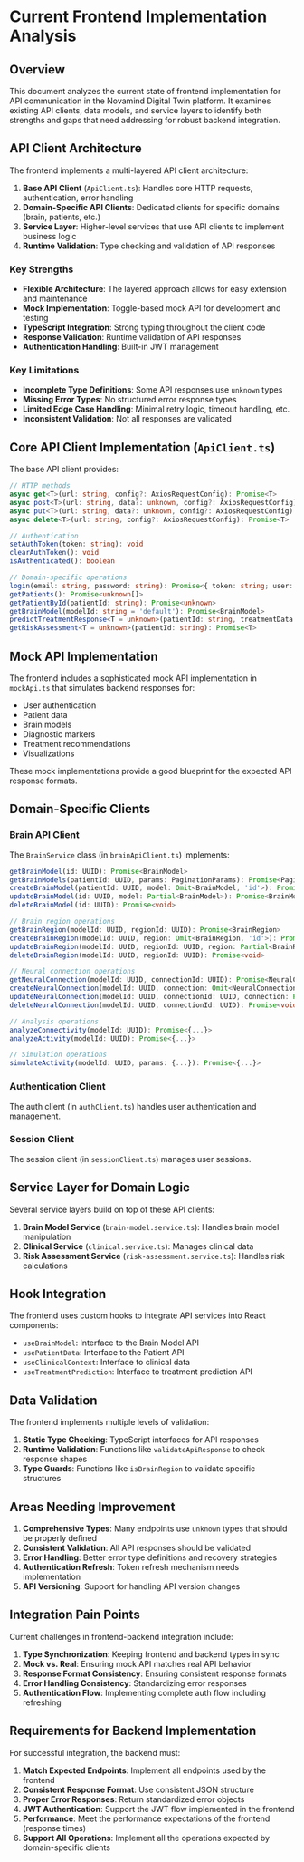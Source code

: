 # Current Frontend Implementation Analysis

## Overview

This document analyzes the current state of frontend implementation for API communication in the Novamind Digital Twin platform. It examines existing API clients, data models, and service layers to identify both strengths and gaps that need addressing for robust backend integration.

## API Client Architecture

The frontend implements a multi-layered API client architecture:

1. **Base API Client** (`ApiClient.ts`): Handles core HTTP requests, authentication, error handling
2. **Domain-Specific API Clients**: Dedicated clients for specific domains (brain, patients, etc.)
3. **Service Layer**: Higher-level services that use API clients to implement business logic
4. **Runtime Validation**: Type checking and validation of API responses

### Key Strengths

- **Flexible Architecture**: The layered approach allows for easy extension and maintenance
- **Mock Implementation**: Toggle-based mock API for development and testing
- **TypeScript Integration**: Strong typing throughout the client code
- **Response Validation**: Runtime validation of API responses
- **Authentication Handling**: Built-in JWT management

### Key Limitations

- **Incomplete Type Definitions**: Some API responses use `unknown` types
- **Missing Error Types**: No structured error response types
- **Limited Edge Case Handling**: Minimal retry logic, timeout handling, etc.
- **Inconsistent Validation**: Not all responses are validated

## Core API Client Implementation (`ApiClient.ts`)

The base API client provides:

```typescript
// HTTP methods
async get<T>(url: string, config?: AxiosRequestConfig): Promise<T>
async post<T>(url: string, data?: unknown, config?: AxiosRequestConfig): Promise<T>
async put<T>(url: string, data?: unknown, config?: AxiosRequestConfig): Promise<T>
async delete<T>(url: string, config?: AxiosRequestConfig): Promise<T>

// Authentication
setAuthToken(token: string): void
clearAuthToken(): void
isAuthenticated(): boolean

// Domain-specific operations
login(email: string, password: string): Promise<{ token: string; user: unknown }>
getPatients(): Promise<unknown[]>
getPatientById(patientId: string): Promise<unknown>
getBrainModel(modelId: string = 'default'): Promise<BrainModel>
predictTreatmentResponse<T = unknown>(patientId: string, treatmentData: Record<string, unknown>): Promise<T>
getRiskAssessment<T = unknown>(patientId: string): Promise<T>
```

## Mock API Implementation

The frontend includes a sophisticated mock API implementation in `mockApi.ts` that simulates backend responses for:

- User authentication
- Patient data
- Brain models
- Diagnostic markers
- Treatment recommendations
- Visualizations

These mock implementations provide a good blueprint for the expected API response formats.

## Domain-Specific Clients

### Brain API Client

The `BrainService` class (in `brainApiClient.ts`) implements:

```typescript
getBrainModel(id: UUID): Promise<BrainModel>
getBrainModels(patientId: UUID, params: PaginationParams): Promise<PaginatedResponse<BrainModel>>
createBrainModel(patientId: UUID, model: Omit<BrainModel, 'id'>): Promise<BrainModel>
updateBrainModel(id: UUID, model: Partial<BrainModel>): Promise<BrainModel>
deleteBrainModel(id: UUID): Promise<void>

// Brain region operations
getBrainRegion(modelId: UUID, regionId: UUID): Promise<BrainRegion>
createBrainRegion(modelId: UUID, region: Omit<BrainRegion, 'id'>): Promise<BrainRegion>
updateBrainRegion(modelId: UUID, regionId: UUID, region: Partial<BrainRegion>): Promise<BrainRegion>
deleteBrainRegion(modelId: UUID, regionId: UUID): Promise<void>

// Neural connection operations
getNeuralConnection(modelId: UUID, connectionId: UUID): Promise<NeuralConnection>
createNeuralConnection(modelId: UUID, connection: Omit<NeuralConnection, 'id'>): Promise<NeuralConnection>
updateNeuralConnection(modelId: UUID, connectionId: UUID, connection: Partial<NeuralConnection>): Promise<NeuralConnection>
deleteNeuralConnection(modelId: UUID, connectionId: UUID): Promise<void>

// Analysis operations
analyzeConnectivity(modelId: UUID): Promise<{...}>
analyzeActivity(modelId: UUID): Promise<{...}>

// Simulation operations
simulateActivity(modelId: UUID, params: {...}): Promise<{...}>
```

### Authentication Client

The auth client (in `authClient.ts`) handles user authentication and management.

### Session Client

The session client (in `sessionClient.ts`) manages user sessions.

## Service Layer for Domain Logic

Several service layers build on top of these API clients:

1. **Brain Model Service** (`brain-model.service.ts`): Handles brain model manipulation
2. **Clinical Service** (`clinical.service.ts`): Manages clinical data
3. **Risk Assessment Service** (`risk-assessment.service.ts`): Handles risk calculations

## Hook Integration

The frontend uses custom hooks to integrate API services into React components:

- `useBrainModel`: Interface to the Brain Model API
- `usePatientData`: Interface to the Patient API
- `useClinicalContext`: Interface to clinical data
- `useTreatmentPrediction`: Interface to treatment prediction API

## Data Validation

The frontend implements multiple levels of validation:

1. **Static Type Checking**: TypeScript interfaces for API responses
2. **Runtime Validation**: Functions like `validateApiResponse` to check response shapes
3. **Type Guards**: Functions like `isBrainRegion` to validate specific structures

## Areas Needing Improvement

1. **Comprehensive Types**: Many endpoints use `unknown` types that should be properly defined
2. **Consistent Validation**: All API responses should be validated
3. **Error Handling**: Better error type definitions and recovery strategies
4. **Authentication Refresh**: Token refresh mechanism needs implementation
5. **API Versioning**: Support for handling API version changes

## Integration Pain Points

Current challenges in frontend-backend integration include:

1. **Type Synchronization**: Keeping frontend and backend types in sync
2. **Mock vs. Real**: Ensuring mock API matches real API behavior
3. **Response Format Consistency**: Ensuring consistent response formats
4. **Error Handling Consistency**: Standardizing error responses
5. **Authentication Flow**: Implementing complete auth flow including refreshing

## Requirements for Backend Implementation

For successful integration, the backend must:

1. **Match Expected Endpoints**: Implement all endpoints used by the frontend
2. **Consistent Response Format**: Use consistent JSON structure
3. **Proper Error Responses**: Return standardized error objects
4. **JWT Authentication**: Support the JWT flow implemented in the frontend
5. **Performance**: Meet the performance expectations of the frontend (response times)
6. **Support All Operations**: Implement all the operations expected by domain-specific clients